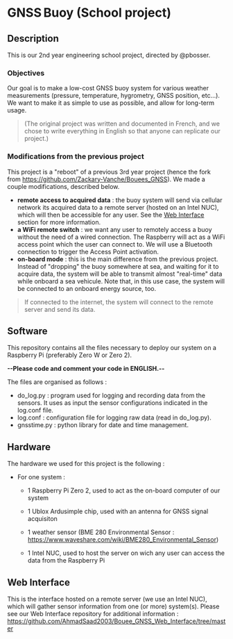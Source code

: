 # GNSS Buoy (School project)

## Description
This is our 2nd year engineering school project, directed by @pbosser.

### Objectives
Our goal is to make a low-cost GNSS buoy system for various weather measurements (pressure, temperature, hygrometry, GNSS position, etc…). We want to make it as simple to use as possible, and allow for long-term usage.
>(The original project was written and documented in French, and we chose to write everything in English so that anyone can replicate our project.)

### Modifications from the previous project
This project is a "reboot" of a previous 3rd year project (hence the fork from https://github.com/Zackary-Vanche/Bouees_GNSS). We made a couple modifications, described below.
- __remote access to acquired data__ : the buoy system will send via cellular network its acquired data to a remote server (hosted on an Intel NUC), which will then be accessible for any user. See the [Web Interface](https://github.com/elNuNus/Bouees_GNSS_2023/tree/main?tab=readme-ov-file#web-interface) section for more information.
- __a WiFi remote switch__ : we want any user to remotely access a buoy without the need of a wired connection. The Raspberry will act as a WiFi access point which the user can connect to. We will use a Bluetooth connection to trigger the Access Point activation.
- __on-board mode__ : this is the main difference from the previous project. Instead of "dropping" the buoy somewhere at sea, and waiting for it to acquire data, the system will be able to transmit almost "real-time" data while onboard a sea vehicule. Note that, in this use case, the system will be connected to an onboard energy source, too.
>If connected to the internet, the system will connect to the remote server and send its data.

## Software
This repository contains all the files necessary to deploy our system on a Raspberry Pi (preferably Zero W or Zero 2).

__--Please code and comment your code in ENGLISH.--__

The files are organised as follows :
  - do_log.py : program used for logging and recording data from the sensors. It uses as input the sensor configurations indicated in the log.conf file.
  - log.conf : configuration file for logging raw data (read in do_log.py).
  - gnsstime.py : python library for date and time management.

## Hardware
The hardware we used for this project is the following :

- For one system :
    - 1 Raspberry Pi Zero 2, used to act as the on-board computer of our system
    - 1 Ublox Ardusimple chip, used with an antenna for GNSS signal acquisiton
    - 1 weather sensor (BME 280 Environmental Sensor : https://www.waveshare.com/wiki/BME280_Environmental_Sensor)
  
  - 1 Intel NUC, used to host the server on wich any user can access the data from the Raspberry Pi

## Web Interface
This is the interface hosted on a remote server (we use an Intel NUC), which will gather sensor information from one (or more) system(s).
Please see our Web Interface repository for additional information : https://github.com/AhmadSaad2003/Bouee_GNSS_Web_Interface/tree/master
